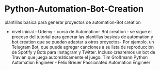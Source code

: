 # Python-Automation-Bot-Creation
plantillas basica para generar proyectos de automation-Bot creation
 - nivel inicial -
Udemy - curso de Automation- Bot creation - se sigue el proceso del tutorial para generar las plantillas basicas
de automation y bot creation que se pueden adaptar a otros proyectos-
Por ejemplo, un Telegram Bot, que puede agregar canciones a su lista de reproducción de Spotify y Bots para Instagram y Twitter. 
Incluso crearemos un bot de Travian que juega automáticamente el juego.
Tim Großmann Python Automation Engineer - 
Felix Breuer Passionated Automation Engineer

